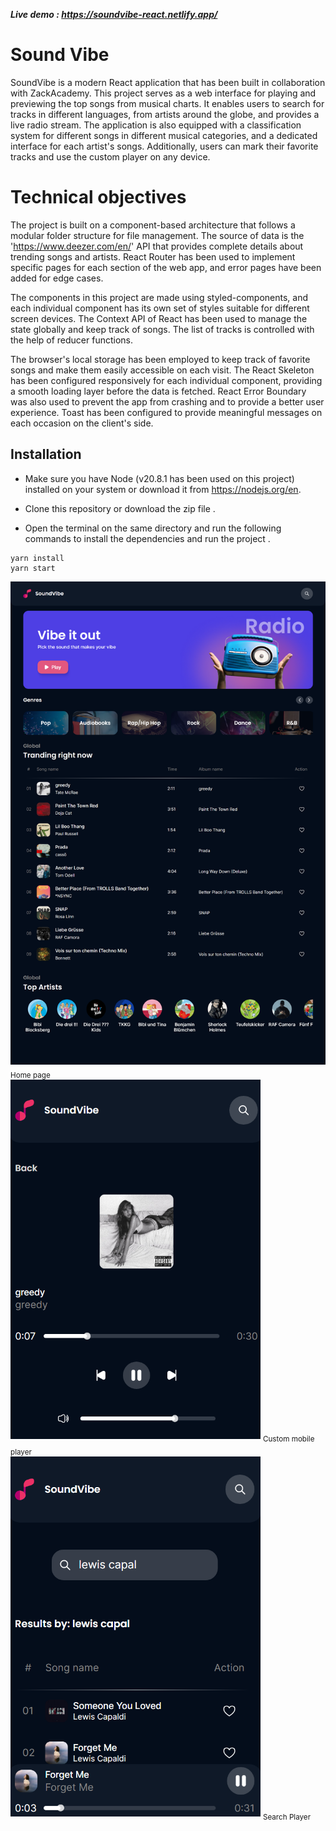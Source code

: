 **_Live demo : https://soundvibe-react.netlify.app/_**

# Sound Vibe

SoundVibe is a modern React application that has been built in collaboration with ZackAcademy. This project serves as a web interface for playing and previewing the top songs from musical charts. It enables users to search for tracks in different languages, from artists around the globe, and provides a live radio stream. The application is also equipped with a classification system for different songs in different musical categories, and a dedicated interface for each artist's songs. Additionally, users can mark their favorite tracks and use the custom player on any device.

# Technical objectives

The project is built on a component-based architecture that follows a modular folder structure for file management. The source of data is the 'https://www.deezer.com/en/' API that provides complete details about trending songs and artists. React Router has been used to implement specific pages for each section of the web app, and error pages have been added for edge cases.

The components in this project are made using styled-components, and each individual component has its own set of styles suitable for different screen devices. The Context API of React has been used to manage the state globally and keep track of songs. The list of tracks is controlled with the help of reducer functions.

The browser's local storage has been employed to keep track of favorite songs and make them easily accessible on each visit. The React Skeleton has been configured responsively for each individual component, providing a smooth loading layer before the data is fetched. React Error Boundary was also used to prevent the app from crashing and to provide a better user experience. Toast has been configured to provide meaningful messages on each occasion on the client's side.

## Installation

- Make sure you have Node (v20.8.1 has been used on this project) installed on your system or download it from https://nodejs.org/en.

- Clone this repository or download the zip file .
- Open the terminal on the same directory and run the following commands to install the dependencies and run the project .

```
yarn install
yarn start
```

<img src="image1-1.png" width="800"  style="object-fit:cover;">
  <sub>Home page</sub>   <br>
<img src="image-1.png" width="400"  style="object-fit:cover;">
<sub>Custom mobile player</sub> <br>
<img src="image-2.png" width="400" style="object-fit:cover;">
<sub> Search Player</sub>
